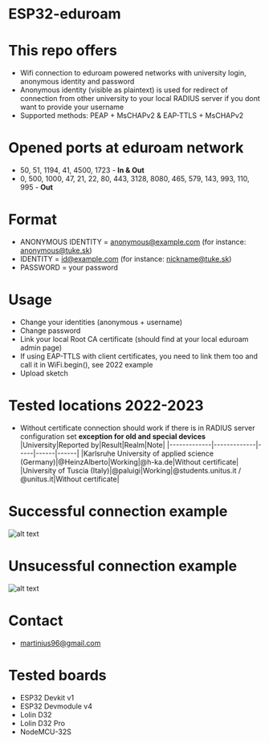 # ESP32-eduroam

# This repo offers
* Wifi connection to eduroam powered networks with university login, anonymous identity and password
* Anonymous identity (visible as plaintext) is used for redirect of connection from other university to your local RADIUS server if you dont want to provide your username
* Supported methods: PEAP + MsCHAPv2 & EAP-TTLS + MsCHAPv2

# Opened ports at eduroam network
* 50, 51, 1194, 41, 4500, 1723 - **In & Out**
* 0, 500, 1000, 47, 21, 22, 80, 443, 3128, 8080, 465, 579, 143, 993, 110, 995 - **Out**

# Format
* ANONYMOUS IDENTITY = anonymous@example.com (for instance: anonymous@tuke.sk)
* IDENTITY = id@example.com (for instance: nickname@tuke.sk)
* PASSWORD = your password

# Usage
* Change your identities (anonymous + username) 
* Change password
* Link your local Root CA certificate (should find at your local eduroam admin page)
* If using EAP-TTLS with client certificates, you need to link them too and call it in WiFi.begin(), see 2022 example
* Upload sketch 

# Tested locations 2022-2023
* Without certificate connection should work if there is in RADIUS server configuration set **exception for old and special devices**
|University|Reported by|Result|Realm|Note|
|-------------|-------------|-----|------|------|
|Karlsruhe University of applied science (Germany)|@HeinzAlberto|Working|@h-ka.de|Without certificate|
|University of Tuscia (Italy)|@paluigi|Working|@students.unitus.it / @unitus.it|Without certificate|


# Successful connection example
 ![alt text](https://i.nahraj.to/f/24Kc.png)
# Unsucessful connection example
 ![alt text](https://camo.githubusercontent.com/87e47d1b27f4e8ace87423e40e8edbce7983bafa/68747470733a2f2f692e6e616872616a2e746f2f662f323435572e504e47)

# Contact
* martinius96@gmail.com

# Tested boards
* ESP32 Devkit v1
* ESP32 Devmodule v4
* Lolin D32
* Lolin D32 Pro
* NodeMCU-32S
